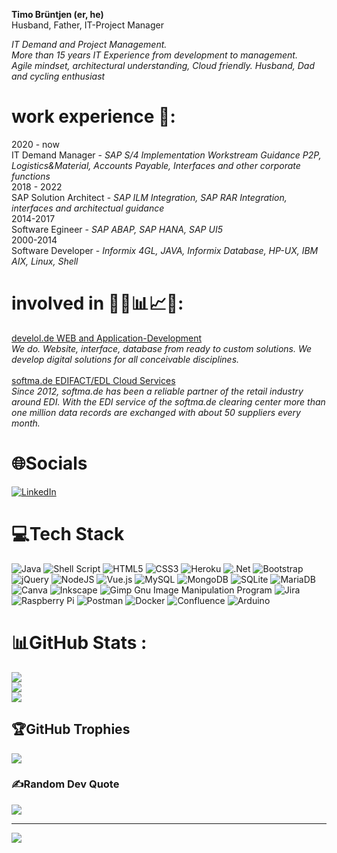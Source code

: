 <b>Timo Brüntjen (er, he)</b><br>
Husband, Father, IT-Project Manager

<i>IT Demand and Project Management. <br>
More than 15 years IT Experience from development to management. <br>
Agile mindset, architectural understanding, Cloud friendly. Husband, Dad and cycling enthusiast </i>

# work experience 👨‍:
2020 - now <br>
IT Demand Manager -
<i>SAP S/4 Implementation Workstream Guidance P2P, Logistics&Material, Accounts Payable, Interfaces and other corporate functions</i><br>
2018 - 2022 <br>
SAP Solution Architect -
<i>SAP ILM Integration, SAP RAR Integration, interfaces and architectual guidance</i>
<br>
2014-2017 <br>
Software Egineer - <i>SAP ABAP, SAP HANA, SAP UI5</i>
<br>
2000-2014<br>
Software Developer - <i>Informix 4GL, JAVA, Informix Database, HP-UX, IBM AIX, Linux, Shell</i>

# involved in 👨‍💼📊📈📁: <br>
<a href="https://develol.de" >develol.de      WEB and Application-Development</a><br>
<i>We do. Website, interface, database from ready to custom solutions. We develop digital solutions for all conceivable disciplines.</i>
<br>
<br>
<a href="https://softma.de" >softma.de      EDIFACT/EDL Cloud Services</a>
<br><i>Since 2012, softma.de has been a reliable partner of the retail industry around EDI. With the EDI service of the softma.de clearing center more than one million data records are exchanged with about 50 suppliers every month. </i>

# 🌐Socials
[![LinkedIn](https://img.shields.io/badge/LinkedIn-%230077B5.svg?logo=linkedin&logoColor=white)](https://www.linkedin.com/in/timo-br%C3%BCntjen-2125a6148/)

# 💻Tech Stack
![Java](https://img.shields.io/badge/java-%23ED8B00.svg?style=for-the-badge&logo=java&logoColor=white) ![Shell Script](https://img.shields.io/badge/shell_script-%23121011.svg?style=for-the-badge&logo=gnu-bash&logoColor=white) ![HTML5](https://img.shields.io/badge/html5-%23E34F26.svg?style=for-the-badge&logo=html5&logoColor=white) ![CSS3](https://img.shields.io/badge/css3-%231572B6.svg?style=for-the-badge&logo=css3&logoColor=white) ![Heroku](https://img.shields.io/badge/heroku-%23430098.svg?style=for-the-badge&logo=heroku&logoColor=white) ![.Net](https://img.shields.io/badge/.NET-5C2D91?style=for-the-badge&logo=.net&logoColor=white) ![Bootstrap](https://img.shields.io/badge/bootstrap-%23563D7C.svg?style=for-the-badge&logo=bootstrap&logoColor=white) ![jQuery](https://img.shields.io/badge/jquery-%230769AD.svg?style=for-the-badge&logo=jquery&logoColor=white) ![NodeJS](https://img.shields.io/badge/node.js-6DA55F?style=for-the-badge&logo=node.js&logoColor=white) ![Vue.js](https://img.shields.io/badge/vuejs-%2335495e.svg?style=for-the-badge&logo=vuedotjs&logoColor=%234FC08D) ![MySQL](https://img.shields.io/badge/mysql-%2300f.svg?style=for-the-badge&logo=mysql&logoColor=white) ![MongoDB](https://img.shields.io/badge/MongoDB-%234ea94b.svg?style=for-the-badge&logo=mongodb&logoColor=white) ![SQLite](https://img.shields.io/badge/sqlite-%2307405e.svg?style=for-the-badge&logo=sqlite&logoColor=white) ![MariaDB](https://img.shields.io/badge/MariaDB-003545?style=for-the-badge&logo=mariadb&logoColor=white) ![Canva](https://img.shields.io/badge/Canva-%2300C4CC.svg?style=for-the-badge&logo=Canva&logoColor=white) ![Inkscape](https://img.shields.io/badge/Inkscape-e0e0e0?style=for-the-badge&logo=inkscape&logoColor=080A13) ![Gimp Gnu Image Manipulation Program](https://img.shields.io/badge/Gimp-657D8B?style=for-the-badge&logo=gimp&logoColor=FFFFFF) ![Jira](https://img.shields.io/badge/jira-%230A0FFF.svg?style=for-the-badge&logo=jira&logoColor=white) ![Raspberry Pi](https://img.shields.io/badge/-RaspberryPi-C51A4A?style=for-the-badge&logo=Raspberry-Pi) ![Postman](https://img.shields.io/badge/Postman-FF6C37?style=for-the-badge&logo=postman&logoColor=white) ![Docker](https://img.shields.io/badge/docker-%230db7ed.svg?style=for-the-badge&logo=docker&logoColor=white) ![Confluence](https://img.shields.io/badge/confluence-%23172BF4.svg?style=for-the-badge&logo=confluence&logoColor=white) ![Arduino](https://img.shields.io/badge/-Arduino-00979D?style=for-the-badge&logo=Arduino&logoColor=white)
# 📊GitHub Stats :
![](https://github-readme-stats.vercel.app/api?username=softmade-timobruentjen&theme=dark&hide_border=false&include_all_commits=false&count_private=true)<br/>
![](https://github-readme-streak-stats.herokuapp.com/?user=softmade-timobruentjen&theme=dark&hide_border=false)<br/>
![](https://github-readme-stats.vercel.app/api/top-langs/?username=softmade-timobruentjen&theme=dark&hide_border=false&include_all_commits=false&count_private=true&layout=compact)

## 🏆GitHub Trophies
![](https://github-trophies.vercel.app/?username=softmade-timobruentjen&theme=radical&no-frame=false&no-bg=false&margin-w=4)

### ✍️Random Dev Quote
![](https://quotes-github-readme.vercel.app/api?type=horizontal&theme=radical)

---
[![](https://visitcount.itsvg.in/api?id=softmade-timobruentjen&icon=0&color=0)](https://visitcount.itsvg.in)
